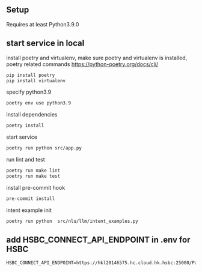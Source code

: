 ## Setup

Requires at least Python3.9.0

## start service in local

install poetry and virtualenv, make sure poetry and virtualenv is installed, poetry related commands https://python-poetry.org/docs/cli/
```bash
pip install poetry
pip install virtualenv
```

specify python3.9
```bash
poetry env use python3.9
```
install dependencies
```bash
poetry install
```

start service
```bash
poetry run python src/app.py
```

run lint and test
```bash
poetry run make lint
poetry run make test
```

install pre-commit hook
```bash
pre-commit install
```


intent example init
```bash
poetry run python  src/nlu/llm/intent_examples.py
```

## add HSBC_CONNECT_API_ENDPOINT in .env for HSBC
```
HSBC_CONNECT_API_ENDPOINT=https://hkl20146575.hc.cloud.hk.hsbc:25000/PaymentRulesValidator/Report
```
